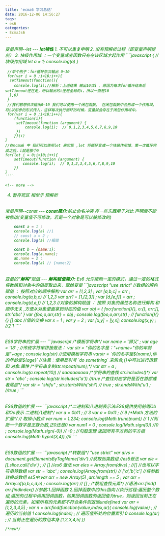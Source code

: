 ```yaml
---
title: 'ecma6 学习总结'
date: 2016-12-06 14:56:27
tags:
- es6
categories:
- EcmaJs6
---
```


<h6 style="color:green">变量声明--let</span>
---
<b>let特性</b>
1. 不可以重复申明
2. 没有预解析过程（即变量声明提前）
3. 块级作用域 ：一个变量或者函数只有在该区域才起作用
	````javascript
	 { //块级作用域
		let a = 1;
		console.log(a)
	 }

	 //举个例子：for循环依次输出 0~10
	 for(var i = 0 ;i<10;i++){
	  setTimeout(function(){
	  	console.log(i);//解析：上述结果 输出10次i ，原因为每次for循环结束后 setTimeout还在走，所以输出的i还是全局的i，所以一直是10
	  },0)
	 }
	 //我们若想依次输出0~10 我们可以使用一个闭包函数， 在闭包函数中会形成一个作用域，将i以形参的形式传入，这样每次执行循环的时候，变量就会存在于闭包作用域中。
	 for(var i = 0 ;i<10;i++){
	    (function(i){
		 setTimeout(function (argument) {
			 console.log(i);  // 0,1,2,3,4,5,6,7,8,9,10
		 })
	    })(i)
	}
	//在ecma6 中 我们可以使用let 来实现 ,let 将循环变成一个块级作用域，第一次循环完成之后，i就是那个0
	for(let i = 0;i<10;i++){
		setTimeout(function (argument) {
			console.log(i);  // 0,1,2,3,4,5,6,7,8,9,10
		})
	}
	````

	<!-- more -->
4. 暂存死区   相似于 预解析  

<h6 style="color:green">常量声明--const</span>
---
<b >const简介:</b>防止命名冲突  存一些东西用于对比  声明后不能被修改(变量值不可修改，若是一个对象是可以被修改的)

```javascript
	const a = 1 ;
	console.log(a) //1
	// const a = 2 ;
	console.log(a) //报错

	const b = {name:1};
	console.log(a.name);
	ab.name = 2 ;
	console.log(a) // {name:2}
```

<h6 style="color:green">变量的<b>"解构"</b>赋值</span>
---
<b >解构赋值简介:</b> Es6 允许按照一定的模式，通过一定的格式将数组和对象中的值提取出来，赋给变量
```javascript
"use strict"
//数组的解构赋值 ： 按照对应的顺序解构
var arr = [1,2,3] ;
var [a,b,c] = arr ;
console.log(a,b,c)  // 1,2,3
var arr1  = [1,[2,3]] ;
var [d,[e,f]] =  arr ;
console.log(d,e,f)  // 1,2,3
//对象的解构赋值 ： 按照 对象的属性名称进行解构   和顺序无关 ,方便从对象里面拿到对应的值
var obj = {
	foo:function(){},
	o:{},
	arr:[],
	str:'abc'
}
var {foo,o,arr,str} = obj ;
console.log(foo,o,arr,str) ; // function(){}  {}  []  abc    
//值的交换
var x = 1 ;
var y = 2 ;
var [x,y] = [y,x];
console.log(x,y) ; //2 1
````

<h6 style="color:green">ES6字符串的扩展</span>
---
```javascript
/*模板字符串*/
 var name = '狮父' ;
 var age = '18' ;
//传统字符串拼接做法：
 var str = "你的名字是："+name+"你的年龄是"+age ;
 console.log(str)  
//使用模板字符串
 varstr = `你的名字是${name},你的年龄是${age}`  //注意：使用反引号 `do something` 来包含,{}中可以进行运算 和 对象.属性
/*字符串复制str.repeat(num);*/
 var str = a ;
 console.log(a.repeat(10)) // aaaaaaaaaa
/*字符串的查找 str.includes()*/
 var str = 'abc' ;
 console.log(str.includes('a'))  //true
/*查找对应字符是否在首部或者尾部*/
 var str = "shifu" ;
 str.startsWith('shi') // true ;
 str.endsWith('u') ; //true ;
```
<h6 style="color:green">ES6数值的扩展</span>
---
```javascript
/*二进制和八进制表示法:ES6提供使用前缀Ob和Oo表示 二进制八进制*/
var a = 0b11 ; // 3
var a = 0o11 ; // 9
/*Math 方法的扩展*/
// 取掉小数点
var num = 1.234;
console.log(Math.trunc(num)) // 1
//判断一个数字是正数负数,正0还是0
var num1 = 0 ;
console.log(Math.sign(0)) //0 ;
console.log(Math.sign(-0)) //  -0 ;
//勾股定理  返回所有平方和的平方根
console.log(Math.hypot(3,4))  //5    
```
<h6 style="color:green">ES6数组的扩展</span>
---
```javascript
/*转数组*/
"use strict"
var divs = document.getElementsByTagName('div')   //获取到类数组
//es5做法
var ele = [].slice.call('div') ; // []
//es6 做法
var eles =  Array.from(divs) ;   //[]
//也可以字符串转数组
var str = 'abc' ;
console.log(Array.from(str))   // ['a','b','c']
//将参数转换成数组   es5中:var arr = new Array(5) ,arr.length == 5 ;
var arr  = Array.of(a,b,c,d,e) ;
console.log(arr)  // [] ;
/*数组查找元素*/
//语法:arr.find()   arr.findIndex()
//参数:1.回掉函数  2.回掉函数中的this指向
//执行过程:遍历整个数组,遍历的过程中调用回调函数，如果回调函数的返回值为true，则返回当前正在遍历的元素，如果所有的元素都不符合条件则返回undefined
var arr = [1,2,3,4,5] ;
var n = arr.find(function(value,index,ar){
	console.log(value) ; // 遍历的当前值  1
	console.log(index) ; // 遍历值所处的位置索引 0
	console.log(ar) ; // 当前正在遍历的数组本身  [1,2,3,4,5]
})


```
/*new*/
